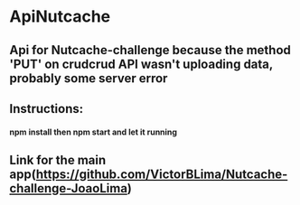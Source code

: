 # ApiNutcache
## Api for Nutcache-challenge because the method 'PUT' on crudcrud API wasn't uploading data, probably some server error
## Instructions:
#### npm install then npm start and let it running
## Link for the main app(https://github.com/VictorBLima/Nutcache-challenge-JoaoLima)
